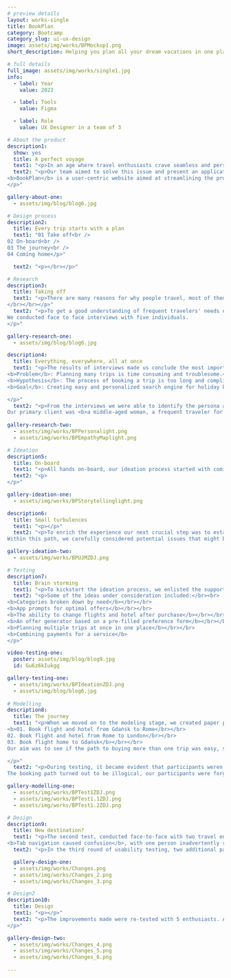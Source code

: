 ```yaml
---
# preview details
layout: works-single
title: BookPlan
category: Bootcamp
category_slug: ui-ux-design
image: assets/img/works/BPMockup1.png
short_description: Helping you plan all your dream vacations in one place

# full details
full_image: assets/img/works/single1.jpg
info:
  - label: Year
    value: 2023 

  - label: Tools
    value: Figma

  - label: Role
    value: UX Designer in a team of 3

# About the product
description1:
  show: yes
  title: A perfect voyage
  text1: "<p>In an age where travel enthusiasts crave seamless and personalized experiences, the conventional holiday booking process has become overly complex. Juggling multiple websites for individual bookings often leads to a fragmented and time-consuming experience.</p>"
  text2: "<p>Our team aimed to solve this issue and present an application caters to individual preferences and travel aspirations.</br></br>
<b>BookPlan</b> is a user-centric website aimed at streamlining the process of <b>booking multiple flights and trips simultaneously while offering tailored and customized</b> holiday packages.
</p>"

gallery-about-one:
  - assets/img/blog/blog6.jpg

# Design process
description2:
  title: Every trip starts with a plan
  text1: "01 Take off<br />
02 On-board<br />
03 The journey<br />
04 Coming home</p>"

  text2: "<p></br></p>"

# Research
description3:
  title: Taking off
  text1: "<p>There are many reasons for why people travel, most of them revolve around leisure and getting refreshed after long weeks of work or school. Good vacations should cater to our needs, so not a single worry occupies our minds.
</br></br></p>"
  text2: "<p>To get a good understanding of frequent travelers' needs our team developed a screener accompanied by a scripted questionnaire. The questions involved preferences in <b>travel modes, past travel experiences, trip organization, assessments of travel agent services, and the overall experience of purchasing a tour.</b></br></br>
We conducted face to face interviews with five individuals.
</p>"

gallery-research-one:
  - assets/img/blog/blog6.jpg

description4:
  title: Everything, everywhere, all at once
  text1: "<p>The results of interviews made us conclude the most important problem and hypothesis.</br></br>
<b>Problem</b>: Planning many trips is time consuming and troublesome.</br></br>
<b>Hypothesis</b>: The process of booking a trip is too long and complicated.</br></br>
<b>Goal</b>: Creating easy and personalized search engine for holiday booking.

</p>"
  text2: "<p>From the interviews we were able to identify the persona and their overarching needs.</br>
Our primary client was <b>a middle-aged woman, a frequent traveler for leisure and business, who needed a tool to help her purchase multiple tours in one.</b></p>"
  
gallery-research-two:
  - assets/img/works/BPPersonalight.png
  - assets/img/works/BPEmpathyMaplight.png

# Ideation
description5:
  title: On-board
  text1: "<p>All hands on-board, our ideation process started with coming up of a short story where our persona finds BookPlan and tries to give it a try by booking her future vacations. The key part of the story was all about focus on touchpoints of our brand and better connection to the future users. </p>"
  text2: "<p>
</p>"

gallery-ideation-one:
  - assets/img/works/BPStorytellinglight.png

description6:
  title: Small turbulences
  text1: "<p></p>"
  text2: "<p>To enrich the experience our next crucial step was to establish a User Journey Path. </br></br>
Within this path, we carefully considered potential issues that might be encountered during the trips. We devised swift and effective solutions to ensure that following the initial interaction with BookPlan, users remain encouraged and inclined to return for their future needs.</p>"

gallery-ideation-two:
  - assets/img/works/BPUJMZDJ.png

# Testing
description7:
  title: Brain storming
  text1: "<p>To kickstart the ideation process, we enlisted the support of collaborators who joined our team, collectively brainstorming innovative solutions to the intricate logistics of travel planning. Each participant contributed their ideas by jotting them down on slips of paper, followed by a collaborative voting process to identify the most promising concepts.</p>"
  text2: "<p>Some of the ideas under consideration included:</br><br>
<b>Categories broken down by need</b></br></br>
<b>App prompts for optimal offers</b></br></br>
<b>The ability to change flights and hotel after purchase</b></br></br>
<b>An offer generator based on a pre-filled preference form</b></br></br>
<b>Planning multiple trips at once in one place</b></br></br>
<b>Combining payments for a service</b>
</p>"

video-testing-one:
  poster: assets/img/blog/blog9.jpg
  id: Gu6z6kIukgg

gallery-testing-one:
  - assets/img/works/BPIdeationZDJ.png
  - assets/img/blog/blog6.jpg
    
# Modelling
description8:
  title: The journey
  text1: "<p>When we moved on to the modeling stage, we created paper prototypes thus testing three people whose task was to:</br></br>
<b>01. Book flight and hotel from Gdańsk to Rome</br></br>
02. Book flight and hotel from Rome to London</br></br>
03. Book flight home to Gdańsk</b></br></br>
Our aim was to see if the path to buying more than one trip was easy, short and understandable.

</p>"
  text2: "<p>During testing, it became evident that participants weren't the only ones facing challenges in finding a way to book more than one tour. As testers, we encountered momentary difficulties in completing the test with our paper prototypes. </br></br> This experience guided us to further insights and resolutions.</br></br>
The booking path turned out to be illogical, our participants were forgetting their original choices when booking a second flight. For subsequent tests, <b>we decided to run separate tests using low fidelity prototypes on a web browser resolution</b>, which allows the  better access to process information.</p>"

gallery-modelling-one:
  - assets/img/works/BPTest1ZDJ.png
  - assets/img/works/BPTest1.1ZDJ.png
  - assets/img/works/BPTest1.2ZDJ.png

# Design
description9:
  title: New destination?
  text1: "<p>The second test, conducted face-to-face with two travel enthusiasts, aimed to assess a new website prototype featuring recent corrections. </br></br> Our testers navigated smoothly through booking a trip from Gdańsk to Rome. Challenges emerged when adding a second trip to London.</br> <b>The Add Destination button wasn't visible enough</b>, leading to insights for improvement.
<b>Tab navigation caused confusion</b>, with one person inadvertently returning to the Hotels tab after selecting Flights + Hotels. Despite these challenges, testers successfully booked flights and hotels to Rome and London, with minor confusion during the return flight booking.</p>"
  text2: "<p>In the third round of usability testing, two additional participants were included, leading to valuable insights for refinement and enhancement.</p>"

  gallery-design-one:
  - assets/img/works/Changes.png
  - assets/img/works/Changes_2.png
  - assets/img/works/Changes_3.png

# Design2
description10:
  title: Design
  text1: "<p></p>"
  text2: "<p>The improvements made were re-tested with 5 enthusiasts. After the second round of testing, we prepared a short list of suggested changes, including the addition of personalised advice and the creation of a new slider when creating a saving target and setting its time.
</p>"

gallery-design-two:
  - assets/img/works/Changes_4.png
  - assets/img/works/Changes_5.png
  - assets/img/works/Changes_6.png
  
---
```

